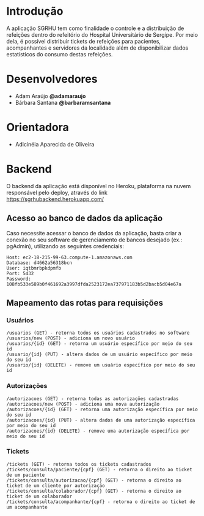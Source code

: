 <h1> Introdução </h1>

A aplicação SGRHU tem como finalidade o controle e a distribuição de refeições dentro do refeitório do Hospital Universitário de Sergipe. Por meio dela, é possível distribuir tickets de refeições para pacientes, acompanhantes e servidores da localidade além de disponibilizar dados estatísticos do consumo destas refeições.

<h1> Desenvolvedores </h1>

* Adam Araújo **@adamaraujo**
* Bárbara Santana **@barbaramsantana**

<h1> Orientadora </h1>

* Adicinéia Aparecida de Oliveira

<h1> Backend </h1>

O backend da aplicação está disponível no Heroku, plataforma na nuvem responsável pelo deploy, através do link https://sgrhubackend.herokuapp.com/

<h2> Acesso ao banco de dados da aplicação </h2>

Caso necessite acessar o banco de dados da aplicação, basta criar a conexão no seu software de gerenciamento de bancos desejado (ex.: pgAdmin), utilizando as seguintes credenciais:

```
Host: ec2-18-215-99-63.compute-1.amazonaws.com
Database: d4662a56318bcn
User: iqtbmrbpkdpmfb
Port: 5432
Password: 108fb533e589b0f461692a3997dfda2523172ea737971183b5d2bacb5d04e67a
```

<h2> Mapeamento das rotas para requisições </h2>

<h3>Usuários</h3>

```
/usuarios (GET) - retorna todos os usuários cadastrados no software
/usuarios/new (POST) - adiciona um novo usuário
/usuarios/{id} (GET) - retorna um usuário específico por meio do seu id
/usuario/{id} (PUT) - altera dados de um usuário específico por meio do seu id
/usuario/{id} (DELETE) - remove um usuário específico por meio do seu id
```

<h3>Autorizações</h3>

```
/autorizacoes (GET) - retorna todas as autorizações cadastradas
/autorizacoes/new (POST) - adiciona uma nova autorização
/autorizacoes/{id} (GET) - retorna uma autorização específica por meio do seu id
/autorizacoes/{id} (PUT) - altera dados de uma autorização específica por meio do seu id
/autorizacoes/{id} (DELETE) - remove uma autorização específica por meio do seu id
```

<h3>Tickets</h3>

```
/tickets (GET) - retorna todos os tickets cadastrados
/tickets/consulta/paciente/{cpf} (GET) - retorna o direito ao ticket de um paciente
/tickets/consulta/autorizacao/{cpf} (GET) - retorna o direito ao ticket de um cliente por autorização
/tickets/consulta/colaborador/{cpf} (GET) - retorna o direito ao ticket de um colaborador
/tickets/consulta/acompanhante/{cpf} - retorna o direito ao ticket de um acompanhante
```
